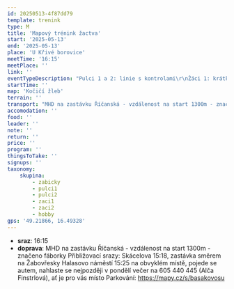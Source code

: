 ```yaml
---
id: 20250513-4f87dd79
template: trenink
type: M
title: 'Mapový trénink žactva'
start: '2025-05-13'
end: '2025-05-13'
place: 'U Křivé borovice'
meetTime: '16:15'
meetPlace: ''
link: ''
eventTypeDescription: "Pulci 1 a 2: linie s kontrolami\r\nŽáci 1: krátké postupy\r\nŽáci 2: azimuty\r\nHobby: COB bez černé"
startTime: ''
map: 'Kočičí žleb'
terrain: ''
transport: "MHD na zastávku Říčanská - vzdálenost na start 1300m - značeno fáborky\r\nPřibližovací srazy:\r\nSkácelova 15:18, zastávka směrem na Žabovřesky\r\nHalasovo náměstí 15:25 na obvyklém místě, pojede se autem, nahlaste se nejpozději v pondělí večer na 605 440 445 (Alča Finstrlová), ať je pro vás místo\r\nParkování: https://mapy.cz/s/basakovosu"
accomodation: ''
food: ''
leader: ''
note: ''
return: ''
price: ''
program: ''
thingsToTake: ''
signups: ''
taxonomy:
    skupina:
        - zabicky
        - pulci1
        - pulci2
        - zaci1
        - zaci2
        - hobby
gps: '49.21866, 16.49328'
---
```


* **sraz**: 16:15
* **doprava**: MHD na zastávku Říčanská - vzdálenost na start 1300m - značeno fáborky
Přibližovací srazy:
Skácelova 15:18, zastávka směrem na Žabovřesky
Halasovo náměstí 15:25 na obvyklém místě, pojede se autem, nahlaste se nejpozději v pondělí večer na 605 440 445 (Alča Finstrlová), ať je pro vás místo
Parkování: https://mapy.cz/s/basakovosu
